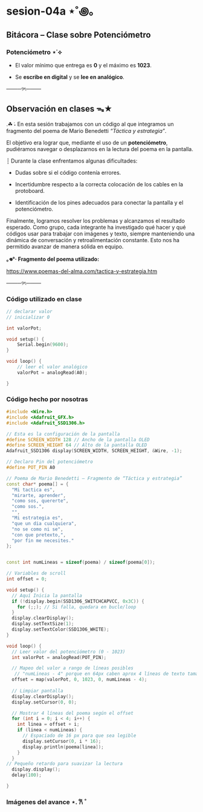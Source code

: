 # sesion-04a ⋆˚꩜｡

## Bitácora – Clase sobre Potenciómetro

### Potenciómetro ⋆˙⟡

+ El valor mínimo que entrega es **0** y el máximo es **1023**.
  
+ Se **escribe en digital** y se **lee en analógico**.

────୨ৎ────


## Observación en clases ᯓ★


.☘︎ ݁˖ En esta sesión trabajamos con un código al que integramos un fragmento del poema de Mario Benedetti *“Táctica y estrategia”*.  

El objetivo era lograr que, mediante el uso de un **potenciómetro**, pudiéramos navegar o desplazarnos en la lectura del poema en la pantalla.

┆ Durante la clase enfrentamos algunas dificultades:  

+ Dudas sobre si el código contenía errores.
  
+ Incertidumbre respecto a la correcta colocación de los cables en la protoboard.
  
+ Identificación de los pines adecuados para conectar la pantalla y el potenciómetro.  

Finalmente, logramos resolver los problemas y alcanzamos el resultado esperado. Como grupo, cada integrante ha investigado qué hacer y qué códigos usar para trabajar con imágenes y texto, siempre manteniendo una dinámica de conversación y retroalimentación constante. Esto nos ha permitido avanzar de manera sólida en equipo.


**｡𖦹°‧ Fragmento del poema utilizado:**  

<https://www.poemas-del-alma.com/tactica-y-estrategia.htm>

────୨ৎ────


### Código utilizado en clase

```cpp
// declarar valor
// inicializar 0

int valorPot;

void setup() {
    Serial.begin(9600);
}

void loop() {
    // leer el valor analógico
    valorPot = analogRead(A0);

}
```
### Código hecho por nosotras 

```cpp
#include <Wire.h>
#include <Adafruit_GFX.h>
#include <Adafruit_SSD1306.h>

// Esta es la configuración de la pantalla
#define SCREEN_WIDTH 128 // Ancho de la pantalla OLED
#define SCREEN_HEIGHT 64 // Alto de la pantalla OLED
Adafruit_SSD1306 display(SCREEN_WIDTH, SCREEN_HEIGHT, &Wire, -1);

// Declaro Pin del potenciómetro
#define POT_PIN A0  

// Poema de Mario Benedetti – Fragmento de “Táctica y estrategia”
const char* poema[] = {
  "Mi tactica es",
  "mirarte, aprender",
  "como sos, quererte",
  "como sos.",
  "",
  "Mi estrategia es",
  "que un dia cualquiera",
  "no se como ni se",
  "con que pretexto,",
  "por fin me necesites."
};


const int numLineas = sizeof(poema) / sizeof(poema[0]);

// Variables de scroll
int offset = 0;  

void setup() {
  // Aquí Inicia la pantalla
  if (!display.begin(SSD1306_SWITCHCAPVCC, 0x3C)) {
    for (;;); // Si falla, quedara en bucle/loop
  }
  display.clearDisplay();
  display.setTextSize(1);      
  display.setTextColor(SSD1306_WHITE);
}

void loop() {
  // Leer valor del potenciómetro (0 - 1023)
  int valorPot = analogRead(POT_PIN);

  // Mapeo del valor a rango de líneas posibles
   // "numLineas - 4" porque en 64px caben aprox 4 líneas de texto tamaño 1
  offset = map(valorPot, 0, 1023, 0, numLineas - 4); 
 
  // Limpiar pantalla
  display.clearDisplay();
  display.setCursor(0, 0);

  // Mostrar 4 líneas del poema según el offset
  for (int i = 0; i < 4; i++) {
    int linea = offset + i;
    if (linea < numLineas) {
      // Espaciado de 16 px para que sea legible
      display.setCursor(0, i * 16);
      display.println(poema[linea]);
    }
  }
// Pequeño retardo para suavizar la lectura
  display.display();
  delay(100); 

}
```

### Imágenes del avance ⋆. 𐙚 ̊




